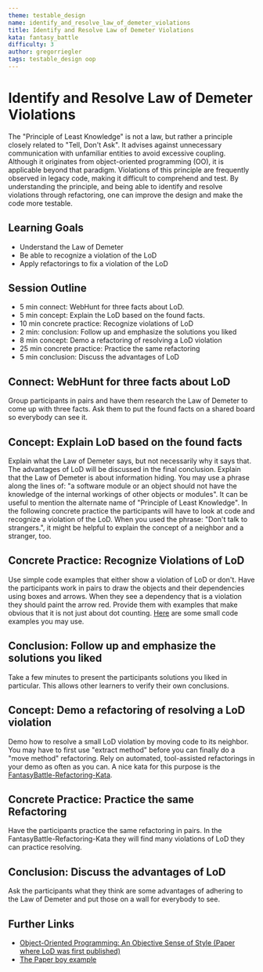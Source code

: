 ```yaml
---
theme: testable_design
name: identify_and_resolve_law_of_demeter_violations
title: Identify and Resolve Law of Demeter Violations
kata: fantasy_battle
difficulty: 3
author: gregorriegler
tags: testable_design oop
---
```


# Identify and Resolve Law of Demeter Violations

The "Principle of Least Knowledge" is not a law, but rather a principle closely related to "Tell, Don't Ask". 
It advises against unnecessary communication with unfamiliar entities to avoid excessive coupling. 
Although it originates from object-oriented programming (OO), it is applicable beyond that paradigm. 
Violations of this principle are frequently observed in legacy code, making it difficult to comprehend and test. 
By understanding the principle, and being able to identify and resolve violations through refactoring, one can improve the design and make the code more testable.

## Learning Goals

* Understand the Law of Demeter
* Be able to recognize a violation of the LoD
* Apply refactorings to fix a violation of the LoD

## Session Outline
 
* 5 min connect: WebHunt for three facts about LoD.
* 5 min concept: Explain the LoD based on the found facts.
* 10 min concrete practice: Recognize violations of LoD
* 2 min: conclusion: Follow up and emphasize the solutions you liked
* 8 min concept: Demo a refactoring of resolving a LoD violation
* 25 min concrete practice: Practice the same refactoring
* 5 min conclusion: Discuss the advantages of LoD

## Connect: WebHunt for three facts about LoD

Group participants in pairs and have them research the Law of Demeter to come up with three facts.
Ask them to put the found facts on a shared board so everybody can see it.

## Concept: Explain LoD based on the found facts

Explain what the Law of Demeter says, but not necessarily why it says that. 
The advantages of LoD will be discussed in the final conclusion.
Explain that the Law of Demeter is about information hiding. 
You may use a phrase along the lines of: "a software module or an object should not have the knowledge of the internal workings of other objects or modules".
It can be useful to mention the alternate name of "Principle of Least Knowledge".
In the following concrete practice the participants will have to look at code and recognize a violation of the LoD.
When you used the phrase: "Don't talk to strangers.", it might be helpful to explain the concept of a neighbor and a stranger, too.

## Concrete Practice: Recognize Violations of LoD

Use simple code examples that either show a violation of LoD or don't. Have the participants work in pairs to draw the objects and their dependencies using boxes and arrows. 
When they see a dependency that is a violation they should paint the arrow red. 
Provide them with examples that make obvious that it is not just about dot counting. 
[Here](https://github.com/gregorriegler/law-of-demeter-examples) are some small code examples you may use.

## Conclusion: Follow up and emphasize the solutions you liked

Take a few minutes to present the participants solutions you liked in particular. 
This allows other learners to verify their own conclusions.

## Concept: Demo a refactoring of resolving a LoD violation

Demo how to resolve a small LoD violation by moving code to its neighbor. 
You may have to first use "extract method" before you can finally do a "move method" refactoring.
Rely on automated, tool-assisted refactorings in your demo as often as you can.
A nice kata for this purpose is the [FantasyBattle-Refactoring-Kata](https://github.com/Neppord/FantasyBattle-Refactoring-Kata).

## Concrete Practice: Practice the same Refactoring

Have the participants practice the same refactoring in pairs. In the FantasyBattle-Refactoring-Kata they will find many violations of LoD they can practice resolving.

## Conclusion: Discuss the advantages of LoD

Ask the participants what they think are some advantages of adhering to the Law of Demeter and put those on a wall for everybody to see.

## Further Links

- [Object-Oriented Programming: An Objective Sense of Style (Paper where LoD was first published)](https://www2.ccs.neu.edu/research/demeter/papers/law-of-demeter/oopsla88-law-of-demeter.pdf)
- [The Paper boy example](https://www2.ccs.neu.edu/research/demeter/demeter-method/LawOfDemeter/paper-boy/)


